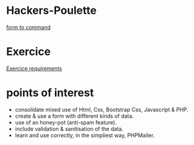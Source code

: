 # Hackers-Poulette 
[form to command](https://hackerspoulette-form.herokuapp.com)

# Exercice 
[Exercice requirements](https://github.com/becodeorg/CRL-Woods-3.21/tree/master/LearningPath/03.The-Mountain/12.PHP/PHP-Challenges/hackers-poulette)

# points of interest
* consolidate mixed use of Html, Css, Bootstrap Css, Javascript & PHP.
* create & use a form with different kinds of data.
* use of an honey-pot (anti-spam feature).
* include validation & sanitisation of the data.
* learn and use correctly, in the simpliest way, PHPMailer.

